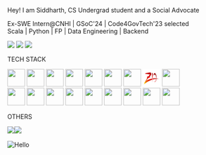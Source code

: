 Hey! I am Siddharth, CS Undergrad student and a Social Advocate<br>

Ex-SWE Intern@CNHI | GSoC'24 | Code4GovTech'23 selected <br>
Scala | Python | FP | Data Engineering | Backend 


[<img src="https://img.shields.io/badge/Instagram-E4405F?style=for-the-badge&logo=instagram&logoColor=white" />](https://www.instagram.com/siddharth_banga/)
[<img src="https://img.shields.io/badge/LinkedIn-0077B5?style=for-the-badge&logo=linkedin&logoColor=white" />](https://www.linkedin.com/in/siddharth-banga/)
[<img src="https://img.shields.io/badge/website-000000?style=for-the-badge&logo=About.me&logoColor=white" />](https://portfolio.visionofsid.com/)

TECH STACK

<a ><img src="https://www.svgrepo.com/show/452228/html-5.svg" width="40" height="40"/></a>
<a><img src="https://www.svgrepo.com/show/373535/css.svg" width="40" height="40"/></a>
<a ><img src="https://www.svgrepo.com/show/354139/opencv.svg" width="40" height="40"/>
<a><img src="https://w7.pngwing.com/pngs/219/411/png-transparent-docker-logo-kubernetes-microservices-cloud-computing-dockers-logo-text-logo-cloud-computing-thumbnail.png" width="40" height="40"/>
<a ><img src="https://www.svgrepo.com/show/354313/scala.svg" width="40" height="40"/>
<a ><img src="https://avatars.githubusercontent.com/u/5809764?s=200&v=4" width="40" height="40"/>
<a ><img src="https://banner2.cleanpng.com/20180816/fya/kisspng-apache-spark-hadoop-yarn-big-data-apache-hadoop-ap-data-science-ermlab-software-5b7647aebd6c85.9047258115344782547759.jpg" width="40" height="40"/>
<a ><img src="https://raw.githubusercontent.com/lunatech-labs/lunatech-blog/production/media/2022-04-05-bootiful-zio/background.png" width="40" height="40"/>
<a ><img src="https://logowik.com/content/uploads/images/hadoop7135.jpg" width="40" height="40"/>
<br/>
<a ><img src="https://www.svgrepo.com/show/373484/c3.svg" width="40" height="40"/></a>
<a ><img src="https://www.svgrepo.com/show/353614/c-plusplus.svg" width="40" height="40"/></a>
<a ><img src="https://www.svgrepo.com/show/452091/python.svg" width="40" height="40"/>
<a ><img src="https://www.svgrepo.com/show/354127/numpy.svg" width="40" height="40"/>
<a ><img src="https://www.svgrepo.com/show/439233/mysql.svg" width="40" height="40"/>
<a ><img src="https://pbs.twimg.com/profile_images/525406577080037377/HqN22PuY_400x400.png" width="40" height="40"/>
<a ><img src="https://miro.medium.com/v2/resize:fit:500/1*v3AGyLVTLMF_D1DG9UWz1w.png" width="40" height="40"/>
<a ><img src="https://i.ytimg.com/an/ziq7FUKpCS8/16381790721617529386_mq.jpg?v=62cce788" width="40" height="40"/>
<a ><img src="https://www.logolynx.com/images/logolynx/3f/3f1504ee77702612650e8b7cce5d22a1.jpeg" width="40" height="40"/>


OTHERS 

<img src="https://img.shields.io/badge/Adobe%20Illustrator-FF9A00?style=for-the-badge&logo=adobe%20illustrator&logoColor=white" /><img src="https://img.shields.io/badge/Canva-%2300C4CC.svg?&style=for-the-badge&logo=Canva&logoColor=white" />

![Hello](https://user-images.githubusercontent.com/91724657/199535159-24baabdf-2957-4a11-b5b9-8372e65d871f.png)


<!--
<p><img align="left" src="https://github-readme-stats.vercel.app/api/top-langs?username=VOSID8&show_icons=true&locale=en&layout=compact" alt="VOSID8" /></p>

**VOSID8/VOSID8** is a ✨ _special_ ✨ repository because its `README.md` (this file) appears on your GitHub profile.
<img src="https://img.shields.io/badge/LinkedIn-0077B5?style=for-the-badge&logo=linkedin&logoColor=white" />
<img src="https://img.shields.io/badge/LinkedIn-0077B5?style=for-the-badge&logo=linkedin&logoColor=white" />
Here are some ideas to get you started:

- 🔭 I’m currently working on ...
- 🌱 I’m currently learning ...
- 👯 I’m looking to collaborate on ...
- 🤔 I’m looking for help with ...
- 💬 Ask me about ...
- 📫 How to reach me: ...
- 😄 Pronouns: ...
- ⚡ Fun fact: ...
-->
